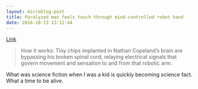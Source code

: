 ```yaml
---
layout: microblog-post
title: Paralyzed man feels touch through mind-controlled robot hand
date: 2016-10-13 13:12:44
---
```

[Link](https://www.statnews.com/2016/10/13/paralyzed-man-touch-robot-hand/?s_campaign=stat:rss)

>How it works: Tiny chips implanted in Nathan Copeland’s brain are bypassing his broken spinal cord, relaying electrical signals that govern movement and sensation to and from that robotic arm.

What was science fiction when I was a kid is quickly becoming science fact. What a time to be alive. 
